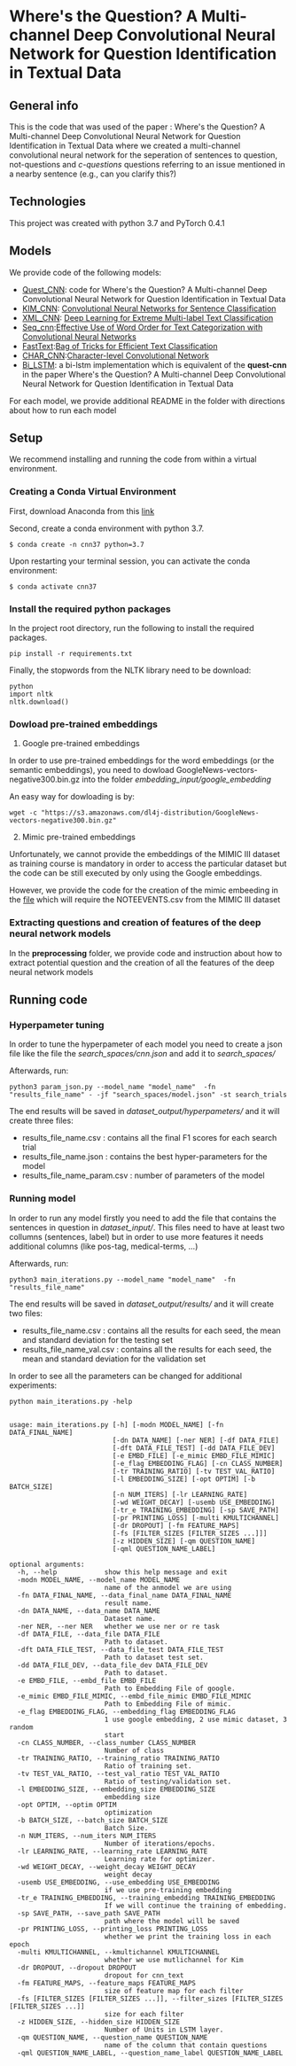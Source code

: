 #  Where's the Question? A Multi-channel Deep Convolutional Neural Network for Question Identification in Textual Data

## General info
This is the code that was used of the paper : Where's the Question? A Multi-channel Deep Convolutional Neural Network for Question Identification in Textual Data where we created a multi-channel convolutional neural network for the seperation of sentences to question, not-questions and *c-questions* questions referring to an issue mentioned in a nearby sentence (e.g.,  can you clarify this?)

## Technologies
This project was created with python 3.7 and PyTorch 0.4.1

## Models
We provide code of the following models:
- [Quest_CNN](neural_network/quest_cnn): code for Where's the Question? A Multi-channel Deep Convolutional Neural Network for Question Identification in Textual Data
- [KIM_CNN](neural_network/kim_cnn):  [Convolutional Neural Networks for Sentence Classification](https://arxiv.org/pdf/1408.5882.pdf)
- [XML_CNN](neural_network/xml_cnn): [Deep Learning for Extreme Multi-label Text Classification](http://nyc.lti.cs.cmu.edu/yiming/Publications/jliu-sigir17.pdf)
- [Seq_cnn](neural_network/seq_cnn):[Effective Use of Word Order for Text Categorization with Convolutional Neural Networks](https://arxiv.org/pdf/1412.1058.pdf)
- [FastText](neural_network/FastText):[Bag of Tricks for Efficient Text Classification](https://arxiv.org/pdf/1607.01759.pdf)
- [CHAR_CNN](neural_network/char_cnn):[Character-level Convolutional Network ](https://arxiv.org/pdf/1509.01626.pdf)
- [Bi_LSTM](neural_network/bi_lstm): a bi-lstm implementation which is equivalent of the **quest-cnn** in the paper Where's the Question? A Multi-channel Deep Convolutional Neural Network for Question Identification in Textual Data

For each model, we provide additional README in the folder with directions about how to run each model

## Setup
We recommend installing and running the code from within a virtual environment.

### Creating a Conda Virtual Environment
First, download Anaconda  from this [link](https://www.anaconda.com/distribution/)

Second, create a conda environment with python 3.7.
```
$ conda create -n cnn37 python=3.7
```
Upon  restarting your terminal session, you can activate the conda environment:
```
$ conda activate cnn37
```
### Install the required python packages
In the project root directory, run the following to install the required packages.
```
pip install -r requirements.txt
```
Finally, the stopwords from the NLTK library need to be download:
```
python
import nltk
nltk.download()
```
 


### Dowload pre-trained embeddings
1. Google pre-trained embeddings

In order to use pre-trained embeddings for the word embeddings (or the semantic embeddings), you need to dowload GoogleNews-vectors-negative300.bin.gz into the folder *embedding_input/google_embedding*

An easy way for dowloading is by:
```
wget -c "https://s3.amazonaws.com/dl4j-distribution/GoogleNews-vectors-negative300.bin.gz"
```
2. Mimic pre-trained embeddings

Unfortunately, we cannot provide the embeddings of the MIMIC III dataset as training course is mandatory in order to access the particular dataset but the code can be still executed by only using the Google embeddings.

However, we provide the code for the creation of the mimic embeeding in the [file](https://github.com/gmichalo/question_identification_on_medical_logs/blob/master/embedding_input/mimic_embedding/mimic.py) which will require the NOTEEVENTS.csv from the MIMIC III dataset

### Extracting questions and  creation of   features of the deep neural network models

In the **preprocessing** folder, we provide code and instruction about how to extract potential question and the creation of all the features of the deep neural network models
## Running code
### Hyperpameter tuning
In order to tune the hyperpameter of each model you need to create a json file like the file the *search_spaces/cnn.json* and add it to *search_spaces/*

Afterwards, run:

```
python3 param_json.py --model_name "model_name"  -fn "results_file_name" - -jf "search_spaces/model.json" -st search_trials
```

The end results will be saved in *dataset_output/hyperpameters/* and it will create three files:
* results_file_name.csv : contains all the final F1 scores for each search trial
* results_file_name.json : contains the best hyper-parameters for the model
* results_file_name_param.csv : number of parameters of the model

### Running model
In order to run any model firstly you need to add the file that contains the sentences in question in *dataset_input/*.
This files need to have at least two collumns (sentences, label) but in order to use more features it needs additional columns (like pos-tag, medical-terms, ...)

Afterwards, run:

```
python3 main_iterations.py --model_name "model_name"  -fn "results_file_name"
```
The end results will be saved in *dataset_output/results/* and it will create two files:
* results_file_name.csv : contains all the results for each seed, the mean and standard deviation for the testing set
* results_file_name_val.csv : contains all the results for each seed, the mean and standard deviation for the validation set

In order to see all the parameters can be changed for additional experiments:

```
python main_iterations.py -help
 

usage: main_iterations.py [-h] [-modn MODEL_NAME] [-fn DATA_FINAL_NAME]
                          [-dn DATA_NAME] [-ner NER] [-df DATA_FILE]
                          [-dft DATA_FILE_TEST] [-dd DATA_FILE_DEV]
                          [-e EMBD_FILE] [-e_mimic EMBD_FILE_MIMIC]
                          [-e_flag EMBEDDING_FLAG] [-cn CLASS_NUMBER]
                          [-tr TRAINING_RATIO] [-tv TEST_VAL_RATIO]
                          [-l EMBEDDING_SIZE] [-opt OPTIM] [-b BATCH_SIZE]
                          [-n NUM_ITERS] [-lr LEARNING_RATE]
                          [-wd WEIGHT_DECAY] [-usemb USE_EMBEDDING]
                          [-tr_e TRAINING_EMBEDDING] [-sp SAVE_PATH]
                          [-pr PRINTING_LOSS] [-multi KMULTICHANNEL]
                          [-dr DROPOUT] [-fm FEATURE_MAPS]
                          [-fs [FILTER_SIZES [FILTER_SIZES ...]]]
                          [-z HIDDEN_SIZE] [-qm QUESTION_NAME]
                          [-qml QUESTION_NAME_LABEL]

optional arguments:
  -h, --help            show this help message and exit
  -modn MODEL_NAME, --model_name MODEL_NAME
                        name of the anmodel we are using
  -fn DATA_FINAL_NAME, --data_final_name DATA_FINAL_NAME
                        result name.
  -dn DATA_NAME, --data_name DATA_NAME
                        Dataset name.
  -ner NER, --ner NER   whether we use ner or re task
  -df DATA_FILE, --data_file DATA_FILE
                        Path to dataset.
  -dft DATA_FILE_TEST, --data_file_test DATA_FILE_TEST
                        Path to dataset test set.
  -dd DATA_FILE_DEV, --data_file_dev DATA_FILE_DEV
                        Path to dataset.
  -e EMBD_FILE, --embd_file EMBD_FILE
                        Path to Embedding File of google.
  -e_mimic EMBD_FILE_MIMIC, --embd_file_mimic EMBD_FILE_MIMIC
                        Path to Embedding File of mimic.
  -e_flag EMBEDDING_FLAG, --embedding_flag EMBEDDING_FLAG
                        1 use google embedding, 2 use mimic dataset, 3 random
                        start
  -cn CLASS_NUMBER, --class_number CLASS_NUMBER
                        Number of class
  -tr TRAINING_RATIO, --training_ratio TRAINING_RATIO
                        Ratio of training set.
  -tv TEST_VAL_RATIO, --test_val_ratio TEST_VAL_RATIO
                        Ratio of testing/validation set.
  -l EMBEDDING_SIZE, --embedding_size EMBEDDING_SIZE
                        embedding size
  -opt OPTIM, --optim OPTIM
                        optimization
  -b BATCH_SIZE, --batch_size BATCH_SIZE
                        Batch Size.
  -n NUM_ITERS, --num_iters NUM_ITERS
                        Number of iterations/epochs.
  -lr LEARNING_RATE, --learning_rate LEARNING_RATE
                        Learning rate for optimizer.
  -wd WEIGHT_DECAY, --weight_decay WEIGHT_DECAY
                        weight decay
  -usemb USE_EMBEDDING, --use_embedding USE_EMBEDDING
                        if we use pre-training embedding
  -tr_e TRAINING_EMBEDDING, --training_embedding TRAINING_EMBEDDING
                        If we will continue the training of embedding.
  -sp SAVE_PATH, --save_path SAVE_PATH
                        path where the model will be saved
  -pr PRINTING_LOSS, --printing_loss PRINTING_LOSS
                        whether we print the training loss in each epoch
  -multi KMULTICHANNEL, --kmultichannel KMULTICHANNEL
                        whether we use mutlichannel for Kim
  -dr DROPOUT, --dropout DROPOUT
                        dropout for cnn_text
  -fm FEATURE_MAPS, --feature_maps FEATURE_MAPS
                        size of feature map for each filter
  -fs [FILTER_SIZES [FILTER_SIZES ...]], --filter_sizes [FILTER_SIZES [FILTER_SIZES ...]]
                        size for each filter
  -z HIDDEN_SIZE, --hidden_size HIDDEN_SIZE
                        Number of Units in LSTM layer.
  -qm QUESTION_NAME, --question_name QUESTION_NAME
                        name of the column that contain questions
  -qml QUESTION_NAME_LABEL, --question_name_label QUESTION_NAME_LABEL
```

